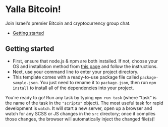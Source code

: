 # Yalla Bitcoin!

Join Israel's premier Bitcoin and cryptocurrency group chat.

- [Getting started](#getting-started)

## Getting started

- First, ensure that node.js & npm are both installed. If not, choose your OS and installation method from [this page](https://nodejs.org/en/download/package-manager/) and follow the instructions.
- Next, use your command line to enter your project directory.
- This template comes with a ready-to-use package file called `package-sample.json`. You just need to rename it to `package.json`, then run `npm install` to install all of the dependencies into your project.

You're ready to go! Run any task by typing `npm run task` (where "task" is the name of the task in the `"scripts"` object). The most useful task for rapid development is `watch`. It will start a new server, open up a browser and watch for any SCSS or JS changes in the `src` directory; once it compiles those changes, the browser will automatically inject the changed file(s)!
